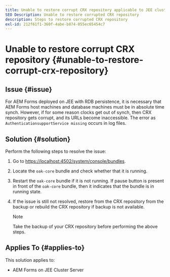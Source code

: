 ```yaml
---
title: Unable to restore corrupt CRX repository applicable to JEE cluster server
SEO Description: Unable to restore corrupted CRX repository
description: Steps to restore corrupted CRX repository
exl-id: 212f61f1-360f-4abe-b874-055ec65454c7
---
```

# Unable to restore corrupt CRX repository {#unable-to-restore-corrupt-crx-repository}

## Issue {#issue}

For AEM Forms deployed on JEE with RDB persistence, it is necessary that AEM Forms host machines and database machines must be in absolute time synch. However, if for some reason clocks get out of synch, then CRX repository gets corrupt, and its URLs become inaccessible. The error as `AuthenticationsupportService missing` occurs in log files. 

## Solution {#solution}

Perform the following steps to resolve the issue:
1. Go to  [https://localhost:4502/system/console/bundles](http://localhost:4502/system/console/bundles). 

1. Locate the `oak-core` bundle and check whether that it is running. 

1. Restart the `oak-core` bundle if it is not running. If pause button is present in front of the `oak-core` bundle, then it indicates that the bundle is in running state. 

1. If the issue is still not resolved, restore from the CRX repository from the backup or rebuild the CRX repository if backup is not available. 

    >[!NOTE]
    >
    >Take the backup of your CRX repository before performing the above steps.

## Applies To {#applies-to}

This solution applies to:

* AEM Forms on JEE Cluster Server
